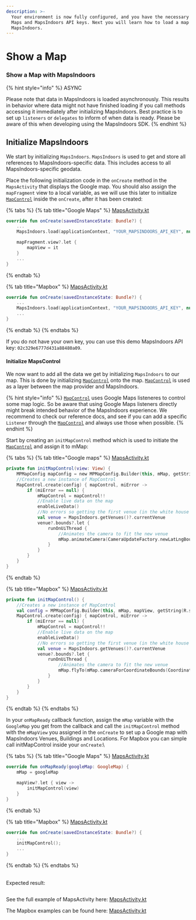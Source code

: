 ```yaml
---
description: >-
  Your environment is now fully configured, and you have the necessary Google
  Maps and MapsIndoors API keys. Next you will learn how to load a map with
  MapsIndoors.
---
```


# Show a Map

### Show a Map with MapsIndoors[​](https://docs.mapsindoors.com/getting-started/android/v4/map#show-a-map-with-mapsindoors) <a href="#show-a-map-with-mapsindoors" id="show-a-map-with-mapsindoors"></a>

{% hint style="info" %}
ASYNC

Please note that data in MapsIndoors is loaded asynchronously. This results in behavior where data might not have finished loading if you call methods accessing it immediately after initializing MapsIndoors. Best practice is to set up `listeners` or `delegates` to inform of when data is ready. Please be aware of this when developing using the MapsIndoors SDK.
{% endhint %}

## Initialize MapsIndoors[​](https://docs.mapsindoors.com/getting-started/android/v4/map#initialize-mapsindoors) <a href="#initialize-mapsindoors" id="initialize-mapsindoors"></a>

We start by initializing `MapsIndoors`. `MapsIndoors` is used to get and store all references to MapsIndoors-specific data. This includes access to all MapsIndoors-specific geodata.

Place the following initialization code in the `onCreate` method in the `MapsActivity` that displays the Google map. You should also assign the `mapFragment` view to a local variable, as we will use this later to initialize [`MapControl`](https://app.mapsindoors.com/mapsindoors/reference/android/v4/MapsIndoorsSDK/com.mapsindoors.core/-map-control/index.html?query=class%20MapControl) inside the `onCreate`, after it has been created:

{% tabs %}
{% tab title="Google Maps" %}
[MapsActivity.kt](https://github.com/MapsPeople/MapsIndoors-Android-Examples/blob/main/Google_Maps/mapsindoorsgettingstartedkotlin/src/main/java/com/mapspeople/mapsindoorsgettingstartedkotlin/MapsActivity.kt#L42-L105)

```kotlin
override fun onCreate(savedInstanceState: Bundle?) {
    ...
    MapsIndoors.load(applicationContext, "YOUR_MAPSINDOORS_API_KEY", null)

    mapFragment.view?.let {
        mapView = it
    }
    ...
}
```
{% endtab %}

{% tab title="Mapbox" %}
[MapsActivity.kt](https://github.com/MapsPeople/MapsIndoors-Android-Examples/blob/main/MapBox/mapsindoorsgettingstartedkotlin/src/main/java/com/mapspeople/mapsindoorsgettingstartedkotlin/MapsActivity.kt#L39-L96)

```kotlin
override fun onCreate(savedInstanceState: Bundle?) {
    ...
    MapsIndoors.load(applicationContext, "YOUR_MAPSINDOORS_API_KEY", null)
    ...
}
```
{% endtab %}
{% endtabs %}

If you do not have your own key, you can use this demo MapsIndoors API key: `02c329e6777d431a88480a09`.

#### Initialize MapsControl[​](https://docs.mapsindoors.com/getting-started/android/v4/map#initialize-mapscontrol) <a href="#initialize-mapscontrol" id="initialize-mapscontrol"></a>

We now want to add all the data we get by initializing `MapsIndoors` to our map. This is done by initializing [`MapControl`](https://app.mapsindoors.com/mapsindoors/reference/android/v4/MapsIndoorsSDK/com.mapsindoors.core/-map-control/index.html?query=class%20MapControl) onto the map. [`MapControl`](https://app.mapsindoors.com/mapsindoors/reference/android/v4/MapsIndoorsSDK/com.mapsindoors.core/-map-control/index.html?query=class%20MapControl) is used as a layer between the map provider and MapsIndoors.

{% hint style="info" %}
[`MapControl`](https://app.mapsindoors.com/mapsindoors/reference/android/v4/MapsIndoorsSDK/com.mapsindoors.core/-map-control/index.html?query=class%20MapControl) uses Google Maps listeneres to control some map logic. So be aware that  using Google Maps listeners directly might break intended behavior of the MapsIndoors experience. We recommend to check our reference docs, and see if you can add a specific `Listener` through the [`MapControl`](https://app.mapsindoors.com/mapsindoors/reference/android/v4/MapsIndoorsSDK/com.mapsindoors.core/-map-control/index.html?query=class%20MapControl) and always use those when possible.
{% endhint %}

Start by creating an `initMapControl` method which is used to initiate the [`MapControl`](https://app.mapsindoors.com/mapsindoors/reference/android/v4/MapsIndoorsSDK/com.mapsindoors.core/-map-control/index.html?query=class%20MapControl) and assign it to mMap:

{% tabs %}
{% tab title="Google maps" %}
[MapsActivity.kt](https://github.com/MapsPeople/MapsIndoors-Android-Examples/blob/main/Google_Maps/mapsindoorsgettingstartedkotlin/src/main/java/com/mapspeople/mapsindoorsgettingstartedkotlin/MapsActivity.kt#L115-L131)

```kotlin
private fun initMapControl(view: View) {
    MPMapConfig mapConfig = new MPMapConfig.Builder(this, mMap, getString(R.string.google_maps_key), view, true).build();
    //Creates a new instance of MapControl
    MapControl.create(config) { mapControl, miError ->
        if (miError == null) {
            mMapControl = mapControl!!
            //Enable live data on the map
            enableLiveData()
            //No errors so getting the first venue (in the white house solution the only one)
            val venue = MapsIndoors.getVenues()?.currentVenue
            venue?.bounds?.let {
                runOnUiThread {
                    //Animates the camera to fit the new venue
                    mMap.animateCamera(CameraUpdateFactory.newLatLngBounds(LatLngBoundsConverter.toLatLngBounds(it), 19))
                }
            }
        }
    }
}
```
{% endtab %}

{% tab title="Mapbox" %}
[MapsActivity.kt](https://github.com/MapsPeople/MapsIndoors-Android-Examples/blob/main/MapBox/mapsindoorsgettingstartedkotlin/src/main/java/com/mapspeople/mapsindoorsgettingstartedkotlin/MapsActivity.kt#L98-L114)

```kotlin
private fun initMapControl() {
    //Creates a new instance of MapControl
    val config = MPMapConfig.Builder(this, mMap, mapView, getString(R.string.mapbox_access_token),true).build()
    MapControl.create(config) { mapControl, miError ->
        if (miError == null) {
            mMapControl = mapControl!!
            //Enable live data on the map
            enableLiveData()
            //No errors so getting the first venue (in the white house solution the only one)
            val venue = MapsIndoors.getVenues()?.currentVenue
            venue?.bounds?.let {
                runOnUiThread {
                    //Animates the camera to fit the new venue
                    mMap.flyTo(mMap.cameraForCoordinateBounds(CoordinateBoundsConverter.toCoordinateBounds(it)))
                }
            }
        }
    }
}
```
{% endtab %}
{% endtabs %}

In your `onMapReady` callback function, assign the `mMap` variable with the `GoogleMap` you get from the callback and call the `initMapControl` method with the `mMapView` you assigned in the `onCreate` to set up a Google map with MapsIndoors Venues, Buildings and Locations. For Mapbox you can simple call initMapControl inside your `onCreate`:\


{% tabs %}
{% tab title="Google Maps" %}
[MapsActivity.kt](https://github.com/MapsPeople/MapsIndoors-Android-Examples/blob/main/Google_Maps/mapsindoorsgettingstartedkotlin/src/main/java/com/mapspeople/mapsindoorsgettingstartedkotlin/MapsActivity.kt#L107-L113)

```kotlin
override fun onMapReady(googleMap: GoogleMap) {
    mMap = googleMap

    mapView?.let { view ->
        initMapControl(view)
    }
}
```
{% endtab %}

{% tab title="Mapbox" %}
[MapsActivity.kt](https://github.com/MapsPeople/MapsIndoors-Android-Examples/blob/main/MapBox/mapsindoorsgettingstartedkotlin/src/main/java/com/mapspeople/mapsindoorsgettingstartedkotlin/MapsActivity.kt#L95)

```kotlin
override fun onCreate(savedInstanceState: Bundle?) {
    ...
    initMapControl();
    ...
}
```
{% endtab %}
{% endtabs %}

\
Expected result:

<figure><img src="../../../.gitbook/assets/android_map_gif.gif" alt=""><figcaption></figcaption></figure>

See the full example of MapsActivity here: [MapsActivity.kt](https://github.com/MapsPeople/MapsIndoors-Android-Examples/tree/main/Google\_Maps/mapsindoorsgettingstartedkotlin)

The Mapbox examples can be found here: [MapsActivity.kt](https://github.com/MapsPeople/MapsIndoors-Android-Examples/blob/main/MapBox/mapsindoorsgettingstartedkotlin/src/main/java/com/mapspeople/mapsindoorsgettingstartedkotlin/MapsActivity.kt)

